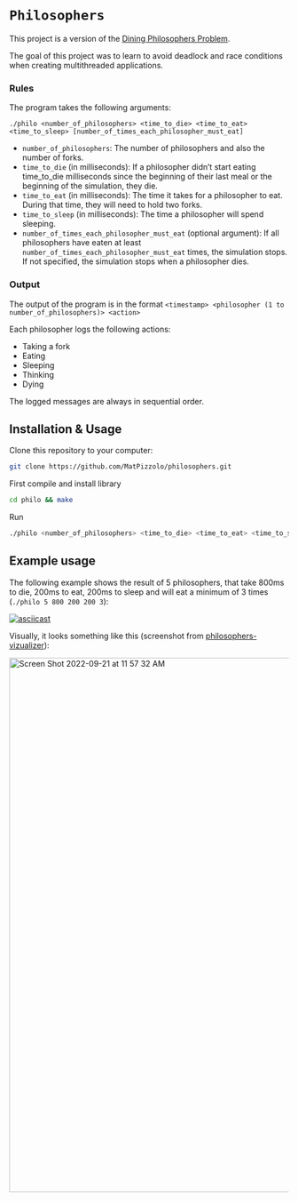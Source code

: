 # `Philosophers`

This project is a version of the [Dining Philosophers Problem](https://en.wikipedia.org/wiki/Dining_philosophers_problem).

The goal of this project was to learn to avoid deadlock and race conditions when creating multithreaded applications.

### Rules
The program takes the following arguments:

`./philo <number_of_philosophers> <time_to_die> <time_to_eat> <time_to_sleep> [number_of_times_each_philosopher_must_eat]`

- `number_of_philosophers`: The number of philosophers and also the number
of forks.
- `time_to_die` (in milliseconds): If a philosopher didn’t start eating time_to_die
milliseconds since the beginning of their last meal or the beginning of the simulation, they die.
- `time_to_eat` (in milliseconds): The time it takes for a philosopher to eat.
During that time, they will need to hold two forks.
- `time_to_sleep` (in milliseconds): The time a philosopher will spend sleeping.
- `number_of_times_each_philosopher_must_eat` (optional argument): If all philosophers have eaten at least `number_of_times_each_philosopher_must_eat` times, the simulation stops. If not specified, the simulation stops when a philosopher dies.

### Output
The output of the program is in the format `<timestamp> <philosopher (1 to number_of_philosophers)> <action>`

Each philosopher logs the following actions:
- Taking a fork
- Eating
- Sleeping
- Thinking
- Dying

The logged messages are always in sequential order.


## Installation & Usage

Clone this repository to your computer:
```sh
git clone https://github.com/MatPizzolo/philosophers.git
```

First compile and install library
```sh
cd philo && make
```

Run 
```sh
./philo <number_of_philosophers> <time_to_die> <time_to_eat> <time_to_sleep> [number_of_times_each_philosopher_must_eat]
```

## Example usage
The following example shows the result of 5 philosophers, that take 800ms to die, 200ms to eat, 200ms to sleep and will eat a minimum of 3 times (`./philo 5 800 200 200 3`):

[![asciicast](https://asciinema.org/a/x25lCkgZv10xPRuwVU1HBQvWq.svg)](https://asciinema.org/a/x25lCkgZv10xPRuwVU1HBQvWq)

Visually, it looks something like this (screenshot from [philosophers-vizualizer](https://nafuka11.github.io/philosophers-visualizer/)):

<img width="962" alt="Screen Shot 2022-09-21 at 11 57 32 AM" src="https://user-images.githubusercontent.com/21006147/191492157-92668c00-d92e-4407-8036-058ed61b6fec.png">
